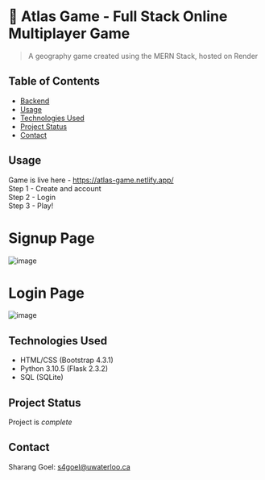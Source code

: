 # 📝 Atlas Game - Full Stack Online Multiplayer Game

> A geography game created using the MERN Stack, hosted on Render

## Table of Contents
* [Backend](https://github.com/shaziwnl/Atlas-game)
* [Usage](#usage)
* [Technologies Used](#technologies-used)
* [Project Status](#project-status)
* [Contact](#contact)
<!-- * [License](#license) -->


## Usage
Game is live here - https://atlas-game.netlify.app/ \
Step 1 - Create and account \
Step 2 - Login \
Step 3 - Play!

# Signup Page
![image](https://github.com/shaziwnl/atlas-game-client/assets/121330440/ecefdbf2-7ea1-411d-85a4-e9c24ddb8978)

# Login Page
![image](https://github.com/shaziwnl/atlas-game-client/assets/121330440/803483c0-c878-4e5a-8fcb-63a1fc6a8900)





## Technologies Used
- HTML/CSS (Bootstrap 4.3.1)
- Python 3.10.5 (Flask 2.3.2)
- SQL (SQLite)

## Project Status
Project is *complete*


## Contact
Sharang Goel: s4goel@uwaterloo.ca





